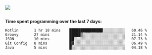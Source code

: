 [![](https://img.shields.io/badge/discord-jonatsp%234844-7289DA?logo=discord)](https://discord.com/users/239510668687048717)

##
**Time spent programming over the last 7 days:**
<!--START_SECTION:waka-->
```text
Kotlin       1 hr 18 mins    ███████████████░░░░░░░░░░   60.46 % 
Groovy       27 mins         █████▒░░░░░░░░░░░░░░░░░░░   21.14 % 
JSON         10 mins         ██░░░░░░░░░░░░░░░░░░░░░░░   07.73 % 
Git Config   8 mins          █▓░░░░░░░░░░░░░░░░░░░░░░░   06.49 % 
Java         5 mins          █░░░░░░░░░░░░░░░░░░░░░░░░   04.18 % 
```
<!--END_SECTION:waka-->
##
